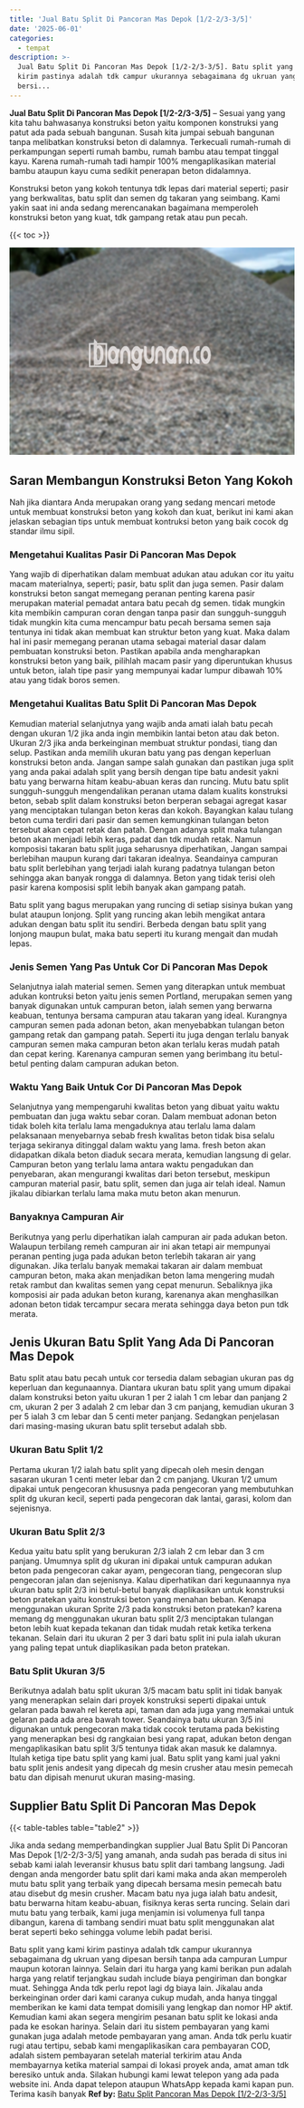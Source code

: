 ```yaml
---
title: 'Jual Batu Split Di Pancoran Mas Depok [1/2-2/3-3/5]'
date: '2025-06-01'
categories:
  - tempat
description: >-
  Jual Batu Split Di Pancoran Mas Depok [1/2-2/3-3/5]. Batu split yang kami
  kirim pastinya adalah tdk campur ukurannya sebagaimana dg ukruan yang dipesan
  bersi...
---
```


**Jual Batu Split Di Pancoran Mas Depok \[1/2-2/3-3/5\]** – Sesuai yang yang kita tahu bahwasanya konstruksi beton yaitu komponen konstruksi yang patut ada pada sebuah bangunan. Susah kita jumpai sebuah bangunan tanpa melibatkan konstruksi beton di dalamnya. Terkecuali rumah-rumah di perkampungan seperti rumah bambu, rumah bambu atau tempat tinggal kayu. Karena rumah-rumah tadi hampir 100% mengaplikasikan material bambu ataupun kayu cuma sedikit penerapan beton didalamnya.

Konstruksi beton yang kokoh tentunya tdk lepas dari material seperti; pasir yang berkwalitas, batu split dan semen dg takaran yang seimbang. Kami yakin saat ini anda sedang merencanakan bagaimana memperoleh konstruksi beton yang kuat, tdk gampang retak atau pun pecah.

{{< toc >}}

![Jual Batu Split Di Pancoran Mas Depok [1/2-2/3-3/5]](/images/jual-batu-split-02.png)

## Saran Membangun Konstruksi Beton Yang Kokoh

Nah jika diantara Anda merupakan orang yang sedang mencari metode untuk membuat konstruksi beton yang kokoh dan kuat, berikut ini kami akan jelaskan sebagian tips untuk membuat kontruksi beton yang baik cocok dg standar ilmu sipil.

### Mengetahui Kualitas Pasir Di Pancoran Mas Depok

Yang wajib di diperhatikan dalam membuat adukan atau adukan cor itu yaitu macam materialnya, seperti; pasir, batu split dan juga semen. Pasir dalam konstruksi beton sangat memegang peranan penting karena pasir merupakan material pemadat antara batu pecah dg semen. tidak mungkin kita membikin campuran coran dengan tanpa pasir dan sungguh-sungguh tidak mungkin kita cuma mencampur batu pecah bersama semen saja tentunya ini tidak akan membuat kan struktur beton yang kuat. Maka dalam hal ini pasir memegang peranan utama sebagai material dasar dalam pembuatan konstruksi beton. Pastikan apabila anda mengharapkan konstruksi beton yang baik, pilihlah macam pasir yang diperuntukan khusus untuk beton, ialah tipe pasir yang mempunyai kadar lumpur dibawah 10% atau yang tidak boros semen.

### Mengetahui Kualitas Batu Split Di Pancoran Mas Depok

Kemudian material selanjutnya yang wajib anda amati ialah batu pecah dengan ukuran 1/2 jika anda ingin membikin lantai beton atau dak beton. Ukuran 2/3 jika anda berkeinginan membuat struktur pondasi, tiang dan selup. Pastikan anda memilih ukuran batu yang pas dengan keperluan konstruksi beton anda. Jangan sampe salah gunakan dan pastikan juga split yang anda pakai adalah split yang bersih dengan tipe batu andesit yakni batu yang berwarna hitam keabu-abuan keras dan runcing. Mutu batu split sungguh-sungguh mengendalikan peranan utama dalam kualits konstruksi beton, sebab split dalam konstruksi beton berperan sebagai agregat kasar yang menciptakan tulangan beton keras dan kokoh. Bayangkan kalau tulang beton cuma terdiri dari pasir dan semen kemungkinan tulangan beton tersebut akan cepat retak dan patah. Dengan adanya split maka tulangan beton akan menjadi lebih keras, padat dan tdk mudah retak. Namun komposisi takaran batu split juga seharusnya diperhatikan, Jangan sampai berlebihan maupun kurang dari takaran idealnya. Seandainya campuran batu split berlebihan yang terjadi ialah kurang padatnya tulangan beton sehingga akan banyak rongga di dalamnya. Beton yang tidak terisi oleh pasir karena komposisi split lebih banyak akan gampang patah.

Batu split yang bagus merupakan yang runcing di setiap sisinya bukan yang bulat ataupun lonjong. Split yang runcing akan lebih mengikat antara adukan dengan batu split itu sendiri. Berbeda dengan batu split yang lonjong maupun bulat, maka batu seperti itu kurang mengait dan mudah lepas.

### Jenis Semen Yang Pas Untuk Cor Di Pancoran Mas Depok

Selanjutnya ialah material semen. Semen yang diterapkan untuk membuat adukan kontruksi beton yaitu jenis semen Portland, merupakan semen yang banyak digunakan untuk campuran beton, ialah semen yang berwarna keabuan, tentunya bersama campuran atau takaran yang ideal. Kurangnya campuran semen pada adonan beton, akan menyebabkan tulangan beton gampang retak dan gampang patah. Seperti itu juga dengan terlalu banyak campuran semen maka campuran beton akan terlalu keras mudah patah dan cepat kering. Karenanya campuran semen yang berimbang itu betul-betul penting dalam campuran adukan beton.

### Waktu Yang Baik Untuk Cor Di Pancoran Mas Depok

Selanjutnya yang mempengaruhi kwalitas beton yang dibuat yaitu waktu pembuatan dan juga waktu sebar coran. Dalam membuat adonan beton tidak boleh kita terlalu lama mengaduknya atau terlalu lama dalam pelaksanaan menyebarnya sebab fresh kwalitas beton tidak bisa selalu terjaga sekiranya ditinggal dalam waktu yang lama. fresh beton akan didapatkan dikala beton diaduk secara merata, kemudian langsung di gelar. Campuran beton yang terlalu lama antara waktu pengadukan dan penyebaran, akan mengurangi kwalitas dari beton tersebut, meskipun campuran material pasir, batu split, semen dan juga air telah ideal. Namun jikalau dibiarkan terlalu lama maka mutu beton akan menurun.

### Banyaknya Campuran Air

Berikutnya yang perlu diperhatikan ialah campuran air pada adukan beton. Walaupun terbilang remeh campuran air ini akan tetapi air mempunyai peranan penting juga pada adukan beton terlebih takaran air yang digunakan. Jika terlalu banyak memakai takaran air dalam membuat campuran beton, maka akan menjadikan beton lama mengering mudah retak rambut dan kwalitas semen yang cepat menurun. Sebaliknya jika komposisi air pada adukan beton kurang, karenanya akan menghasilkan adonan beton tidak tercampur secara merata sehingga daya beton pun tdk merata.

## Jenis Ukuran Batu Split Yang Ada Di Pancoran Mas Depok

Batu split atau batu pecah untuk cor tersedia dalam sebagian ukuran pas dg keperluan dan kegunaannya. Diantara ukuran batu split yang umum dipakai dalam konstruksi beton yaitu ukuran 1 per 2 ialah 1 cm lebar dan panjang 2 cm, ukuran 2 per 3 adalah 2 cm lebar dan 3 cm panjang, kemudian ukuran 3 per 5 ialah 3 cm lebar dan 5 centi meter panjang. Sedangkan penjelasan dari masing-masing ukuran batu split tersebut adalah sbb.

### Ukuran Batu Split 1/2

Pertama ukuran 1/2 ialah batu split yang dipecah oleh mesin dengan sasaran ukuran 1 centi meter lebar dan 2 cm panjang. Ukuran 1/2 umum dipakai untuk pengecoran khususnya pada pengecoran yang membutuhkan split dg ukuran kecil, seperti pada pengecoran dak lantai, garasi, kolom dan sejenisnya.

### Ukuran Batu Split 2/3

Kedua yaitu batu split yang berukuran 2/3 ialah 2 cm lebar dan 3 cm panjang. Umumnya split dg ukuran ini dipakai untuk campuran adukan beton pada pengecoran cakar ayam, pengecoran tiang, pengecoran slup pengecoran jalan dan sejenisnya. Kalau diperhatikan dari kegunaannya nya ukuran batu split 2/3 ini betul-betul banyak diaplikasikan untuk konstruksi beton pratekan yaitu konstruksi beton yang menahan beban. Kenapa menggunakan ukuran Sprite 2/3 pada konstruksi beton pratekan? karena memang dg menggunakan ukuran batu split 2/3 menciptakan tulangan beton lebih kuat kepada tekanan dan tidak mudah retak ketika terkena tekanan. Selain dari itu ukuran 2 per 3 dari batu split ini pula ialah ukuran yang paling tepat untuk diaplikasikan pada beton pratekan.

### Batu Split Ukuran 3/5

Berikutnya adalah batu split ukuran 3/5 macam batu split ini tidak banyak yang menerapkan selain dari proyek konstruksi seperti dipakai untuk gelaran pada bawah rel kereta api, taman dan ada juga yang memakai untuk gelaran pada ada area bawah tower. Seandainya batu ukuran 3/5 ini digunakan untuk pengecoran maka tidak cocok terutama pada bekisting yang menerapkan besi dg rangkaian besi yang rapat, adukan beton dengan mengaplikasikan batu split 3/5 tentunya tidak akan masuk ke dalamnya. Itulah ketiga tipe batu split yang kami jual. Batu split yang kami jual yakni batu split jenis andesit yang dipecah dg mesin crusher atau mesin pemecah batu dan dipisah menurut ukuran masing-masing.

## Supplier Batu Split Di Pancoran Mas Depok

{{< table-tables table="table2" >}}

Jika anda sedang memperbandingkan supplier Jual Batu Split Di Pancoran Mas Depok \[1/2-2/3-3/5\] yang amanah, anda sudah pas berada di situs ini sebab kami ialah leveransir khusus batu split dari tambang langsung. Jadi dengan anda mengorder batu split dari kami maka anda akan memperoleh mutu batu split yang terbaik yang dipecah bersama mesin pemecah batu atau disebut dg mesin crusher. Macam batu nya juga ialah batu andesit, batu berwarna hitam keabu-abuan, fisiknya keras serta runcing. Selain dari mutu batu yang terbaik, kami juga menjamin isi volumenya full tanpa dibangun, karena di tambang sendiri muat batu split menggunakan alat berat seperti beko sehingga volume lebih padat berisi.

Batu split yang kami kirim pastinya adalah tdk campur ukurannya sebagaimana dg ukruan yang dipesan bersih tanpa ada campuran Lumpur maupun kotoran lainnya. Selain dari itu harga yang kami berikan pun adalah harga yang relatif terjangkau sudah include biaya pengiriman dan bongkar muat. Sehingga Anda tdk perlu repot lagi dg biaya lain. Jikalau anda berkeinginan order dari kami caranya cukup mudah, anda hanya tinggal memberikan ke kami data tempat domisili yang lengkap dan nomor HP aktif. Kemudian kami akan segera mengirim pesanan batu split ke lokasi anda pada ke esokan harinya. Selain dari itu sistem pembayaran yang kami gunakan juga adalah metode pembayaran yang aman. Anda tdk perlu kuatir rugi atau tertipu, sebab kami mengaplikasikan cara pembayaran COD, adalah sistem pembayaran setelah material terkirim atau Anda membayarnya ketika material sampai di lokasi proyek anda, amat aman tdk beresiko untuk anda. Silakan hubungi kami lewat telepon yang ada pada website ini. Anda dapat telepon ataupun WhatsApp kepada kami kapan pun. Terima kasih banyak
**Ref by:** [Batu Split Pancoran Mas Depok [1/2-2/3-3/5]](https://id.wikipedia.org/wiki/Batu)
